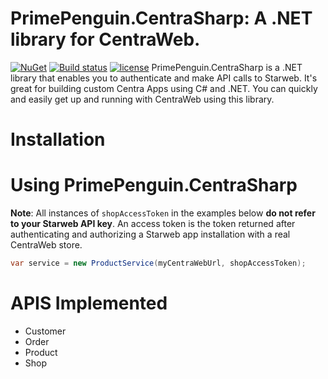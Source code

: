 #  PrimePenguin.CentraSharp: A .NET library for CentraWeb.
[![NuGet](https://img.shields.io/nuget/v/PrimePenguin.CentraSharp.svg?maxAge=3600)](https://www.nuget.org/packages/PrimePenguin.CentraSharp/)
[![Build status](https://ci.appveyor.com/api/projects/status/xcepplviqd92aepp/branch/master?svg=true)](https://ci.appveyor.com/project/souravthakur1992/primepenguin-centrasharp/branch/master)
[![license](https://img.shields.io/github/license/mashape/apistatus.svg?maxAge=3600)](https://raw.githubusercontent.com/PrimePenguin/PrimePenguin.CentraSharp/master/LICENSE)
PrimePenguin.CentraSharp is a .NET library that enables you to authenticate and make API calls to Starweb. It's great for 
building custom Centra Apps using C# and .NET. You can quickly and easily get up and running with CentraWeb
using this library.

# Installation


# Using PrimePenguin.CentraSharp

**Note**: All instances of `shopAccessToken` in the examples below **do not refer to your Starweb API key**.
An access token is the token returned after authenticating and authorizing a Starweb app installation with a
real CentraWeb store.


```cs
var service = new ProductService(myCentraWebUrl, shopAccessToken);
```

# APIS Implemented
- Customer
- Order
- Product
- Shop
